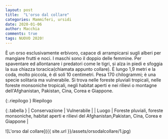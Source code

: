 ```yaml
---
layout: post
title:  "L'orso dal collare"
categories: Mammiferi, ursidi
date: 2020-01-06
author: Macchia
comments: true
tags: NUOVO 2020!
---
```


 È un orso esclusivamente erbivoro, capace di arrampicarsi sugli alberi per mangiare frutti e noci.
 I maschi sono il doppio delle femmine.
 Per spaventare ed allontanare i predatori come le tigri, si alza in piedi e sfoggia la sua chiazza toracica(chiamata appunto collare).
 È lungo 1,9 metri e la coda, molto piccola, è di soli 10 centimetri.
 Pesa 170 chilogrammi; è una specie solitaria ma vulnerabile.
 Si trova nelle foreste pluviali tropicali, nelle foreste monsoniche tropicali, negli habitat aperti e nei rilievi o montagne dell'Afghanistan, Pakistan, Cina, Corea e Giappone.



{:.riepilogo }
Riepilogo

{:.tabella }
| Conservazione | Vulnerabile |
| Luogo         | Foreste pluviali, foreste monsoniche, habitat aperti e rilievi del Afghanistan,Pakistan, Cina, Corea e Giappone |


![L'orso dal collare]({{ site.url }}/assets/orsodalcollare/1.jpg)
